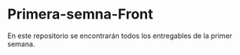 # Primera-semna-Front
En este repositorio se encontrarán todos los entregables de la primer semana.
